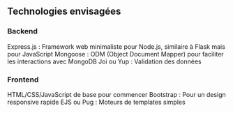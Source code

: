 ## Technologies envisagées

### Backend

Express.js : Framework web minimaliste pour Node.js, similaire à Flask mais pour JavaScript
Mongoose : ODM (Object Document Mapper) pour faciliter les interactions avec MongoDB
Joi ou Yup : Validation des données

### Frontend

HTML/CSS/JavaScript de base pour commencer
Bootstrap : Pour un design responsive rapide
EJS ou Pug : Moteurs de templates simples 